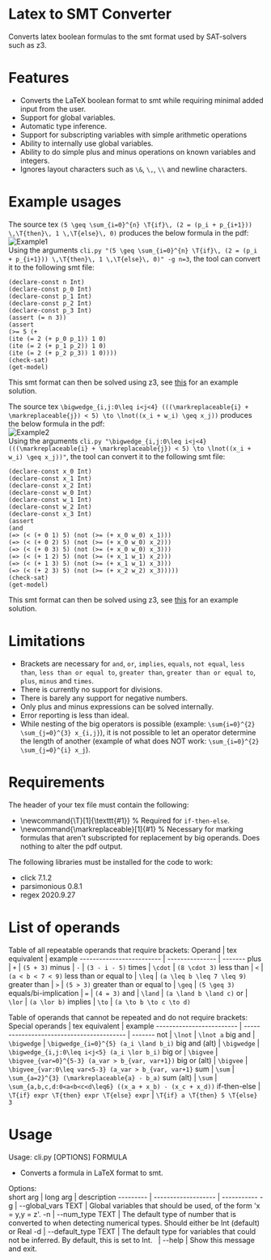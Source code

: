 # Latex to SMT Converter
Converts latex boolean formulas to the smt format used by SAT-solvers such as z3.

# Features
* Converts the LaTeX boolean format to smt while requiring minimal added input from the user.  
* Support for global variables.
* Automatic type inference.
* Support for subscripting variables with simple arithmetic operations
* Ability to internally use global variables.
* Ability to do simple plus and minus operations on known variables and integers.
* Ignores layout characters such as `\&`, `\,`,  `\\` and newline characters.

# Example usages
The source tex `(5 \geq \sum_{i=0}^{n} \T{if}\, (2 = (p_i + p_{i+1})) \,\T{then}\, 1 \,\T{else}\, 0)` produces the below formula in the pdf:  
![Example1](https://i.imgur.com/9yA5mfg.png)  
Using the arguments `cli.py "(5 \geq \sum_{i=0}^{n} \T{if}\, (2 = (p_i + p_{i+1})) \,\T{then}\, 1 \,\T{else}\, 0)" -g n=3`, the tool can convert it to the following smt file:
```
(declare-const n Int)
(declare-const p_0 Int)
(declare-const p_1 Int)
(declare-const p_2 Int)
(declare-const p_3 Int)
(assert (= n 3))
(assert
(>= 5 (+
(ite (= 2 (+ p_0 p_1)) 1 0)
(ite (= 2 (+ p_1 p_2)) 1 0)
(ite (= 2 (+ p_2 p_3)) 1 0))))
(check-sat)
(get-model)
```
This smt format can then be solved using z3, see [this](https://rise4fun.com/Z3/9sxC) for an example solution.

The source tex `\bigwedge_{i,j:0\leq i<j<4} (((\markreplaceable{i} + \markreplaceable{j}) < 5) \to \lnot((x_i + w_i) \geq x_j))` produces the below formula in the pdf:  
![Example2](https://i.imgur.com/rZ0cGGg.png)  
Using the arguments `cli.py "\bigwedge_{i,j:0\leq i<j<4} (((\markreplaceable{i} + \markreplaceable{j}) < 5) \to \lnot((x_i + w_i) \geq x_j))"`, the tool can convert it to the following smt file:
```
(declare-const x_0 Int)
(declare-const x_1 Int)
(declare-const x_2 Int)
(declare-const w_0 Int)
(declare-const w_1 Int)
(declare-const w_2 Int)
(declare-const x_3 Int)
(assert
(and
(=> (< (+ 0 1) 5) (not (>= (+ x_0 w_0) x_1)))
(=> (< (+ 0 2) 5) (not (>= (+ x_0 w_0) x_2)))
(=> (< (+ 0 3) 5) (not (>= (+ x_0 w_0) x_3)))
(=> (< (+ 1 2) 5) (not (>= (+ x_1 w_1) x_2)))
(=> (< (+ 1 3) 5) (not (>= (+ x_1 w_1) x_3)))
(=> (< (+ 2 3) 5) (not (>= (+ x_2 w_2) x_3)))))
(check-sat)
(get-model)
```
This smt format can then be solved using z3, see [this](https://rise4fun.com/Z3/owAXO) for an example solution.
# Limitations
* Brackets are necessary for `and`, `or`, `implies`, `equals`, `not equal`, `less than`, `less than or equal to`, `greater than`, `greater than or equal to`, `plus`, `minus` and `times`.
* There is currently no support for divisions.
* There is barely any support for negative numbers.
* Only plus and minus expressions can be solved internally.
* Error reporting is less than ideal.
* While nesting of the big operators is possible (example: `\sum{i=0}^{2} \sum_{j=0}^{3} x_{i,j}`), it is not possible to let an operator determine the length of another (example of what does NOT work: `\sum_{i=0}^{2} \sum_{j=0}^{i} x_j`).

# Requirements
The header of your tex file must contain the following:  
* \newcommand{\T}[1]{\texttt{#1}} % Required for `if-then-else`.
* \newcommand{\markreplaceable}[1]{#1} % Necessary for marking formulas that aren't subscripted for replacement by big operands. Does nothing to alter the pdf output.

The following libraries must be installed for the code to work:  
* click 7.1.2
* parsimonious 0.8.1
* regex 2020.9.27

# List of operands
Table of all repeatable operands that require brackets:
Operand                   | tex equivalent  | example
------------------------- | --------------- | ------- 
plus                      | `+`             | `(5 + 3)`
minus                     | `-`             | `(3 - i - 5)`
times                     | `\cdot`         | `(8 \cdot 3)`
less than                 | `<`             | `(a < b < 7 < 9)`
less than or equal to     | `\leq`          | `(a \leq b \leq 7 \leq 9)`
greater than              | `>`             | `(5 > 3)`
greater than or equal to  | `\geq`          | `(5 \geq 3)`
equals/bi-implication     | `=`             | `(4 = 3)`
and                       | `\land`         | `(a \land b \land c)`
or                    	  | `\lor`          | `(a \lor b)`
implies                   | `\to`           | `(a \to b \to c \to d)`

Table of operands that cannot be repeated and do not require brackets:
Special operands          | tex equivalent                            | example
------------------------- | ----------------------------------------- | -------
not                       | `\lnot`                                   | `\lnot a`
big and                   | `\bigwedge`                               | `\bigwedge_{i=0}^{5} (a_i \land b_i)`
big and (alt)             | `\bigwedge`                               | `\bigwedge_{i,j:0\leq i<j<5} (a_i \lor b_i)`
big or                    | `\bigvee`                                 | `\bigvee_{var=0}^{5-3} (a_var > b_{var, var+1})`
big or (alt)              | `\bigvee`                                 | `\bigvee_{var:0\leq var<5-3} (a_var > b_{var, var+1}`
sum                       | `\sum`                                    | `\sum_{a=2}^{3} (\markreplaceable{a} - b_a)`
sum (alt)                 | `\sum`                                    | `\sum_{a,b,c,d:0<a<b<c<d\leq6} ((x_a + x_b) - (x_c + x_d))`
if-then-else              | `\T{if} expr \T{then} expr \T{else} expr` | `\T{if} a \T{then} 5 \T{else} 3`

# Usage 
Usage: cli.py [OPTIONS] FORMULA

* Converts a formula in LaTeX format to smt.

Options:  
short arg | long arg            | description
--------- | ------------------- | -----------
-g        | --global_vars TEXT  | Global variables that should be used, of the form 'x = y,y = z'.
-n        | --num_type TEXT     | The default type of number that is converted to when detecting numerical types. Should either be Int (default) or Real
-d        | --default_type TEXT | The default type for variables that could not be inferred. By default, this is set to Int.
          | --help              | Show this message and exit.
